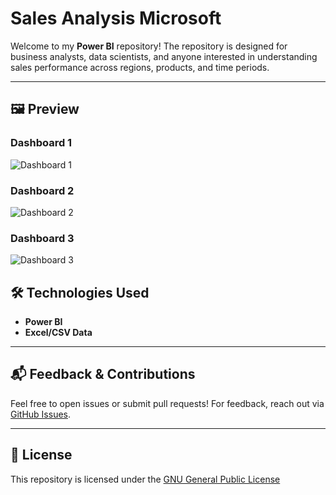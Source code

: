 # Sales Analysis Microsoft

Welcome to my **Power BI** repository! The repository is designed for business analysts, data scientists, and anyone interested in understanding sales performance across regions, products, and time periods.

---

## 🖼️ Preview

### Dashboard 1
<img src="https://res.cloudinary.com/dcs2ww2g5/image/upload/v1756722392/BI_1_nxqs4l.png" alt="Dashboard 1">

### Dashboard 2
<img src="https://res.cloudinary.com/dcs2ww2g5/image/upload/v1757494577/USA_Resturant_Analysis_uhfp5n.png" alt="Dashboard 2">

### Dashboard 3
<img src="https://res.cloudinary.com/dcs2ww2g5/image/upload/v1756892093/BI_3_unym8w.png" alt="Dashboard 3">


## 🛠️ Technologies Used

- **Power BI**
- **Excel/CSV Data**

---

## 📬 Feedback & Contributions

Feel free to open issues or submit pull requests! For feedback, reach out via [GitHub Issues](https://github.com/i-am-faith/Sales-Analysis-Microsoft/issues).

---

## 📃 License

This repository is licensed under the <a href="https://www.gnu.org/licenses/gpl-3.0.en.html">GNU General Public License</a>
